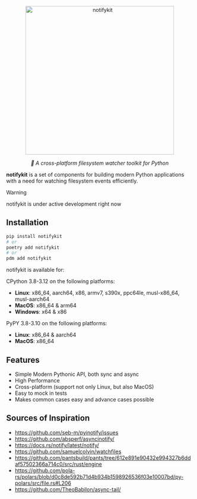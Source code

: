 <p align="center">
  <img loading="lazy" src="https://raw.githubusercontent.com/roma-glushko/notifykit/main/imgs/logo.png" width="400px" alt="notifykit">
</p>
<p align="center">
    <em>👀 A cross-platform filesystem watcher toolkit for Python</em>
</p>

**notifykit** is a set of components for building modern Python applications with a need for watching filesystem events efficiently.

> [!Warning]
> notifykit is under active development right now

## Installation

```bash
pip install notifykit
# or
poetry add notifykit
# or 
pdm add notifykit
```

notifykit is available for:

CPython 3.8-3.12 on the following platforms:

- **Linux**: x86_64, aarch64, x86, armv7, s390x, ppc64le, musl-x86_64, musl-aarch64
- **MacOS**: x86_64 & arm64
- **Windows**: x64 & x86

PyPY 3.8-3.10 on the following platforms:

- **Linux**: x86_64 & aarch64
- **MacOS**: x86_64

## Features

- Simple Modern Pythonic API, both sync and async
- High Performance
- Cross-platform (support not only Linux, but also MacOS)
- Easy to mock in tests
- Makes common cases easy and advance cases possible

## Sources of Inspiration

- https://github.com/seb-m/pyinotify/issues
- https://github.com/absperf/asyncinotify/
- https://docs.rs/notify/latest/notify/
- https://github.com/samuelcolvin/watchfiles
- https://github.com/pantsbuild/pants/tree/612e891e90432e994327b6ddaf57502366a714c0/src/rust/engine
- https://github.com/pola-rs/polars/blob/d0c8de592b71d4b934b1598926536f03e10007bd/py-polars/src/file.rs#L206
- https://github.com/TheoBabilon/async-tail/
